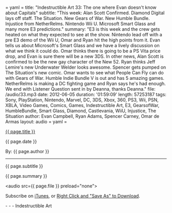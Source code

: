 = yaml =
title: "Indestructible Art 33: The one where Evan doesn't know about Capitals"
subtitle: "This week: Alan Scott Confirmed. Diamond Digital lays off staff. The Situation. New Gears of War. New Humble Bundle. Injustice from NetherRelms. Nintendo Wii U. Microsoft Smart Glass and many more E3 predictions."
summary: "E3 is this week and the crew gets heated on what they expected to see at the show. Nintendo lead off with a pre E3 demo of the Wii U, Omar and Ryan hit the high points from it. Evan tells us about Microsoft's Smart Glass and we have a lively discussion on what we think it could do. Omar thinks there is going to be a PS Vita price drop, and Evan is sure there will be a new 3DS. In other news, Alan Scott is confirmed to be the new gay character of the New 52. Ryan thinks Jeff Lemire's new Underwater Welder looks awesome. Spencer gets pumped on The Situation's new comic. Omar wants to see what People Can Fly can do with Gears of War. Humble Indie Bundle V is out and has 5 amazing games. NetherRelms is making a DC fighting game and Ryan says he's had enough. We end with Listener Question sent in by Deanna, thanks Deanna."
file: /audio/33.mp3
date: 2012-06-05
duration: '01:59:09'
length: 57253187
tags: Sony, PlayStation, Nintendo, Marvel, DC, 3DS, Xbox, 360, PS3, Wii, PSN, XBLA, Video Games, Comics, Games, Indestructible Art, E3, GearsofWar, HumbleBundle, Smart Glass, Diamond, Castlevania, WiiU, Injustice, The Situation
author: Evan Campbell, Ryan Adams, Spencer Carney, Omar de Armas
layout: audio
= yaml =

<a href="{{ page.url }}" class='postTitleLink'><p class='postTitle'>{{ page.title }}</p></a>
<p class='postPublished'>{{ page.date }}</p>
<p class='postAuthor'>By: {{ page.author }}</p>
<hr>
<p class='podcastSummary'>{{ page.subtitle }}</p>

<p class='podcastSummary'>{{ page.summary }}</p>

<audio src={{ page.file }} preload="none"></audio>
<p class='subLinks'>Subscribe on <a href='http://bit.ly/iapodcast'>iTunes</a>, or <a href={{ page.file }}>Right Click and "Save As" to Download</a>.</p>
- - -
Indestructible Art